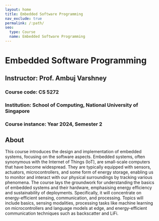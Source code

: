 ```yaml
---
layout: home
title: Embedded Software Programming
nav_exclude: true
permalink: /:path/
seo:
  type: Course
  name: Embedded Software Programming
---
```


# Embedded Software Programming
## Instructor: Prof. Ambuj Varshney
### Course code: CS 5272
### Institution: School of Computing, National University of Singapore 
### Course instance: Year 2024, Semester 2


## About

This course introduces the design and implementation of embedded systems, focusing on the software aspects. Embedded systems, often synonymous with the Internet of Things (IoT), are small-scale computers that have become widespread. They are typically equipped with sensors, actuators, microcontrollers, and some form of energy storage, enabling us to monitor and interact with our physical surroundings by tracking various phenomena. The course lays the groundwork for understanding the basics of embedded systems and their hardware, emphasising energy efficiency and sustainability of deployments. Specifically, it will concentrate on energy-efficient sensing, communication, and processing. Topics will include basics, sensing modalities, processing tasks like machine learning on microcontrollers and language models at edge, and energy-efficient communication techniques such as backscatter and LiFi.


